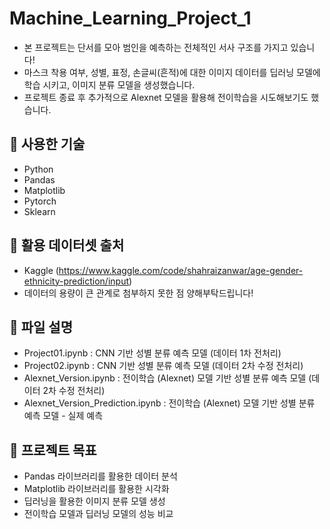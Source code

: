 # Machine_Learning_Project_1

- 본 프로젝트는 단서를 모아 범인을 예측하는 전체적인 서사 구조를 가지고 있습니다!
- 마스크 착용 여부, 성별, 표정, 손글씨(흔적)에 대한 이미지 데이터를 딥러닝 모델에 학습 시키고,
  이미지 분류 모델을 생성했습니다.
- 프로젝트 종료 후 추가적으로 Alexnet 모델을 활용해 전이학습을 시도해보기도 했습니다.

## 🔧 사용한 기술

- Python
- Pandas
- Matplotlib
- Pytorch
- Sklearn

## 📂 활용 데이터셋 출처

- Kaggle (https://www.kaggle.com/code/shahraizanwar/age-gender-ethnicity-prediction/input)
- 데이터의 용량이 큰 관계로 첨부하지 못한 점 양해부탁드립니다!

## 📂 파일 설명 

- Project01.ipynb : CNN 기반 성별 분류 예측 모델 (데이터 1차 전처리)
- Project02.ipynb : CNN 기반 성별 분류 예측 모델 (데이터 2차 수정 전처리)
- Alexnet_Version.ipynb : 전이학습 (Alexnet) 모델 기반 성별 분류 예측 모델 (데이터 2차 수정 전처리)
- Alexnet_Version_Prediction.ipynb : 전이학습 (Alexnet) 모델 기반 성별 분류 예측 모델 - 실제 예측 

## 🎯 프로젝트 목표 

- Pandas 라이브러리를 활용한 데이터 분석
- Matplotlib 라이브러리를 활용한 시각화
- 딥러닝을 활용한 이미지 분류 모델 생성
- 전이학습 모델과 딥러닝 모델의 성능 비교
